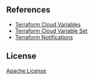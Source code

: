 ## References

- [Terraform Cloud Variables](https://developer.hashicorp.com/terraform/cloud-docs/api-docs/variables)
- [Terraform Cloud Variable Set](https://developer.hashicorp.com/terraform/cloud-docs/api-docs/variable-sets)
- [Terraform Notifications](https://developer.hashicorp.com/terraform/cloud-docs/workspaces/settings/notifications)

## License

[Apache License](./../LICENSE)
